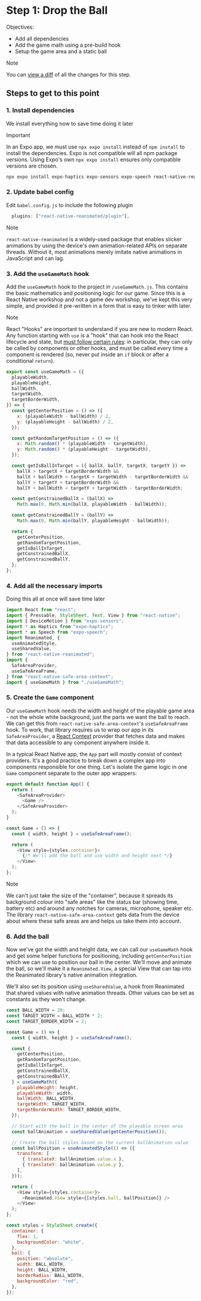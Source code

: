 # Step 1: Drop the Ball

Objectives:
 - Add all dependencies
 - Add the game math using a pre-build hook
 - Setup the game area and a static ball

> [!NOTE]
> You can [view a diff](https://github.com/nearform/react-native-workshop/pull/7/files) of all the changes for this step.

## Steps to get to this point

### 1. Install dependencies
We install everything now to save time doing it later

> [!IMPORTANT]
> In an Expo app, we must use `npx expo install` instead of `npm install` to install the dependencies. Expo is not compatible will all npm package versions. Using Expo's own `npx expo install` ensures only compatible versions are chosen.

```sh
npx expo install expo-haptics expo-sensors expo-speech react-native-reanimated react-native-safe-area-context`
```

### 2. Update babel config

Edit `babel.config.js` to include the following plugin

```js
  plugins: ["react-native-reanimated/plugin"],
```

> [!NOTE]
> `react-native-reanimated` is a widely-used package that enables slicker animations by using the device's own animation-related APIs on separate threads. Without it, most animations merely imitate native animations in JavaScript and can lag.

### 3. Add the `useGameMath` hook

Add the `useGameMath` hook to the project in `/useGameMath.js`. This contains the basic mathematics and positioning logic for our game. Since this is a React Native workshop and not a game dev workshop, we've kept this very simple, and provided it pre-written in a form that is easy to tinker with later.

> [!NOTE]
> React "Hooks" are important to understand if you are new to modern React. Any function starting with `use` is a "hook" that can hook into the React lifecycle and state, but [must follow certain rules](https://react.dev/warnings/invalid-hook-call-warning): in particular, they can only be called by components or other hooks, and must be called every time a component is rendered (so, never put inside an `if` block or after a conditional `return`). 

```js
export const useGameMath = ({
  playableWidth,
  playableHeight,
  ballWidth,
  targetWidth,
  targetBorderWidth,
}) => {
  const getCenterPosition = () => ({
    x: (playableWidth - ballWidth) / 2,
    y: (playableHeight - ballWidth) / 2,
  });

  const getRandomTargetPosition = () => ({
    x: Math.random() * (playableWidth - targetWidth),
    y: Math.random() * (playableHeight - targetWidth),
  });

  const getIsBallInTarget = ({ ballX, ballY, targetX, targetY }) =>
    ballX > targetX + targetBorderWidth &&
    ballX + ballWidth < targetX + targetWidth - targetBorderWidth &&
    ballY > targetY + targetBorderWidth &&
    ballY + ballWidth < targetY + targetWidth - targetBorderWidth;

  const getConstrainedBallX = (ballX) =>
    Math.max(0, Math.min(ballX, playableWidth - ballWidth));

  const getConstrainedBallY = (ballY) =>
    Math.max(0, Math.min(ballY, playableHeight - ballWidth));

  return {
    getCenterPosition,
    getRandomTargetPosition,
    getIsBallInTarget,
    getConstrainedBallX,
    getConstrainedBallY,
  };
};
```

### 4. Add all the necessary imports

Doing this all at once will save time later

```js
import React from "react";
import { Pressable, StyleSheet, Text, View } from "react-native";
import { DeviceMotion } from "expo-sensors";
import * as Haptics from "expo-haptics";
import * as Speech from "expo-speech";
import Reanimated, {
  useAnimatedStyle,
  useSharedValue,
} from "react-native-reanimated";
import {
  SafeAreaProvider,
  useSafeAreaFrame,
} from "react-native-safe-area-context";
import { useGameMath } from "./useGameMath";
```

### 5. Create the `Game` component

Our `useGameMath` hook needs the width and height of the playable game area - not the whole white background, just the parts we want the ball to reach. We can get this from `react-native-safe-area-context`'s `useSafeAreaFrame` hook. To work, that library requires us to wrap our app in its `SafeAreaProvider`, a [React Context](https://react.dev/learn/passing-data-deeply-with-context) provider that fetches data and makes that data accessible to any component anywhere inside it.

In a typical React Native app, the `App` part will mostly consist of context providers. It's a good practice to break down a complex app into components responsible for one thing. Let's isolate the game logic in one `Game` component separate to the outer app wrappers:

```js
export default function App() {
  return (
    <SafeAreaProvider>
      <Game />
    </SafeAreaProvider>
  );
}

const Game = () => {
  const { width, height } = useSafeAreaFrame();

  return (
    <View style={styles.container}>
      {/* We'll add the ball and use width and height next */}
    </View>
  );
};
```

> [!NOTE]
> We can't just take the size of the "container", because it spreads its background colour into "safe areas" like the status bar (showing time, battery etc) and around any notches for cameras, microphone, speaker etc. The library `react-native-safe-area-context` gets data from the device about where these safe areas are and helps us take them into account.

### 6. Add the ball

Now we've got the width and height data, we can call our `useGameMath` hook and get some helper functions for positioning, including `getCenterPosition` which we can use to position our ball in the center. We'll move and animate the ball, so we'll make it a `Reanimated.View`, a special View that can tap into the Reanimated library's native animation integration.

We'll also set its position using `useSharedValue`, a hook from Reanimated that shared values with native animation threads. Other values can be set as constants as they won't change.

```js
const BALL_WIDTH = 20;
const TARGET_WIDTH = BALL_WIDTH * 2;
const TARGET_BORDER_WIDTH = 2;

const Game = () => {
  const { width, height } = useSafeAreaFrame();

  const {
    getCenterPosition,
    getRandomTargetPosition,
    getIsBallInTarget,
    getConstrainedBallX,
    getConstrainedBallY,
  } = useGameMath({
    playableHeight: height,
    playableWidth: width,
    ballWidth: BALL_WIDTH,
    targetWidth: TARGET_WIDTH,
    targetBorderWidth: TARGET_BORDER_WIDTH,
  });

  // Start with the ball in the center of the playable screen area
  const ballAnimation = useSharedValue(getCenterPosition());

  // Create the ball styles based on the current ballAnimation value
  const ballPosition = useAnimatedStyle(() => ({
    transform: [
      { translateX: ballAnimation.value.x },
      { translateY: ballAnimation.value.y },
    ],
  }));

  return (
    <View style={styles.container}>
      <Reanimated.View style={[styles.ball, ballPosition]} />
    </View>
  );
};

const styles = StyleSheet.create({
  container: {
    flex: 1,
    backgroundColor: "white",
  },
  ball: {
    position: "absolute",
    width: BALL_WIDTH,
    height: BALL_WIDTH,
    borderRadius: BALL_WIDTH,
    backgroundColor: "red",
  },
});
```
